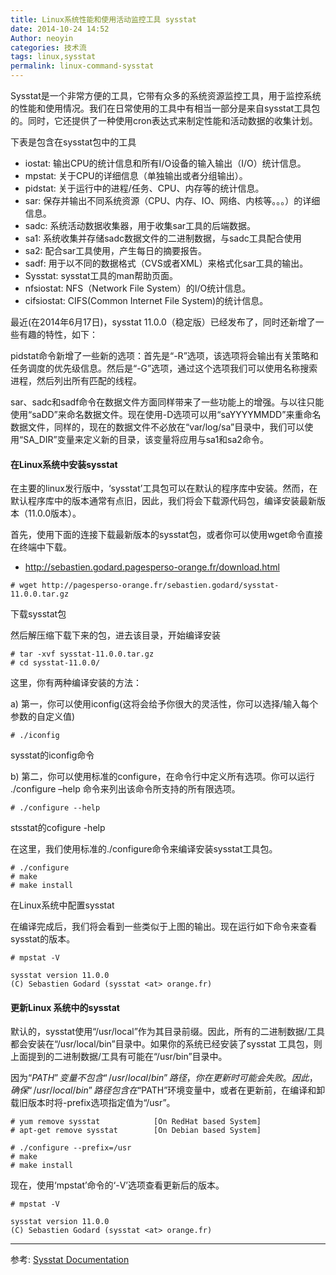 ```yaml
---
title: Linux系统性能和使用活动监控工具 sysstat
date: 2014-10-24 14:52
Author: neoyin
categories: 技术流
tags: linux,sysstat
permalink: linux-command-sysstat
---
```


Sysstat是一个非常方便的工具，它带有众多的系统资源监控工具，用于监控系统的性能和使用情况。我们在日常使用的工具中有相当一部分是来自sysstat工具包的。同时，它还提供了一种使用cron表达式来制定性能和活动数据的收集计划。

<!-- more -->

下表是包含在sysstat包中的工具

- iostat: 输出CPU的统计信息和所有I/O设备的输入输出（I/O）统计信息。
- mpstat: 关于CPU的详细信息（单独输出或者分组输出）。
- pidstat: 关于运行中的进程/任务、CPU、内存等的统计信息。
- sar: 保存并输出不同系统资源（CPU、内存、IO、网络、内核等。。。）的详细信息。
- sadc: 系统活动数据收集器，用于收集sar工具的后端数据。
- sa1: 系统收集并存储sadc数据文件的二进制数据，与sadc工具配合使用
- sa2: 配合sar工具使用，产生每日的摘要报告。
- sadf: 用于以不同的数据格式（CVS或者XML）来格式化sar工具的输出。
- Sysstat: sysstat工具的man帮助页面。
- nfsiostat: NFS（Network File System）的I/O统计信息。
- cifsiostat: CIFS(Common Internet File System)的统计信息。

最近(在2014年6月17日)，sysstat 11.0.0（稳定版）已经发布了，同时还新增了一些有趣的特性，如下：

pidstat命令新增了一些新的选项：首先是“-R”选项，该选项将会输出有关策略和任务调度的优先级信息。然后是“-G”选项，通过这个选项我们可以使用名称搜索进程，然后列出所有匹配的线程。

sar、sadc和sadf命令在数据文件方面同样带来了一些功能上的增强。与以往只能使用“saDD”来命名数据文件。现在使用-D选项可以用“saYYYYMMDD”来重命名数据文件，同样的，现在的数据文件不必放在“var/log/sa”目录中，我们可以使用“SA_DIR”变量来定义新的目录，该变量将应用与sa1和sa2命令。

#### 在Linux系统中安装sysstat

在主要的linux发行版中，‘sysstat’工具包可以在默认的程序库中安装。然而，在默认程序库中的版本通常有点旧，因此，我们将会下载源代码包，编译安装最新版本（11.0.0版本）。

首先，使用下面的连接下载最新版本的sysstat包，或者你可以使用wget命令直接在终端中下载。

- http://sebastien.godard.pagesperso-orange.fr/download.html
```
# wget http://pagesperso-orange.fr/sebastien.godard/sysstat-11.0.0.tar.gz
```
下载sysstat包

然后解压缩下载下来的包，进去该目录，开始编译安装
```
# tar -xvf sysstat-11.0.0.tar.gz 
# cd sysstat-11.0.0/
```

这里，你有两种编译安装的方法：

a)
第一，你可以使用iconfig(这将会给予你很大的灵活性，你可以选择/输入每个参数的自定义值)
```
# ./iconfig
```

sysstat的iconfig命令

b)
第二，你可以使用标准的configure，在命令行中定义所有选项。你可以运行 ./configure –help 命令来列出该命令所支持的所有限选项。

```
# ./configure --help
```

stsstat的cofigure -help

在这里，我们使用标准的./configure命令来编译安装sysstat工具包。

```
# ./configure
# make
# make install
```

在Linux系统中配置sysstat

在编译完成后，我们将会看到一些类似于上图的输出。现在运行如下命令来查看sysstat的版本。
```
# mpstat -V
 
sysstat version 11.0.0
(C) Sebastien Godard (sysstat <at> orange.fr)
```
#### 更新Linux 系统中的sysstat

默认的，sysstat使用“/usr/local”作为其目录前缀。因此，所有的二进制数据/工具都会安装在“/usr/local/bin”目录中。如果你的系统已经安装了sysstat 工具包，则上面提到的二进制数据/工具有可能在“/usr/bin”目录中。

因为“$PATH”变量不包含“/usr/local/bin”路径，你在更新时可能会失败。因此，确保“/usr/local/bin”路径包含在“$PATH”环境变量中，或者在更新前，在编译和卸载旧版本时将-prefix选项指定值为“/usr”。
```
# yum remove sysstat            [On RedHat based System]
# apt-get remove sysstat        [On Debian based System]

# ./configure --prefix=/usr
# make
# make install
```
现在，使用‘mpstat’命令的‘-V’选项查看更新后的版本。
```
# mpstat -V
 
sysstat version 11.0.0
(C) Sebastien Godard (sysstat <at> orange.fr)
```
---

参考:
[ Sysstat Documentation](http://sebastien.godard.pagesperso-orange.fr/documentation.html)




